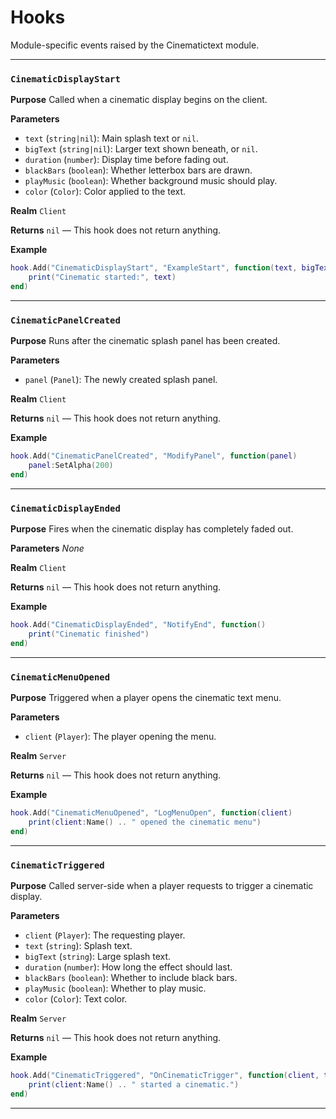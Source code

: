 # Hooks
Module-specific events raised by the Cinematictext module.

---
### `CinematicDisplayStart`

**Purpose**
Called when a cinematic display begins on the client.

**Parameters**
* `text` (`string|nil`): Main splash text or `nil`.
* `bigText` (`string|nil`): Larger text shown beneath, or `nil`.
* `duration` (`number`): Display time before fading out.
* `blackBars` (`boolean`): Whether letterbox bars are drawn.
* `playMusic` (`boolean`): Whether background music should play.
* `color` (`Color`): Color applied to the text.

**Realm**
`Client`

**Returns**
`nil` — This hook does not return anything.

**Example**
```lua
hook.Add("CinematicDisplayStart", "ExampleStart", function(text, bigText, duration, blackBars, playMusic, color)
    print("Cinematic started:", text)
end)
```

---

### `CinematicPanelCreated`

**Purpose**
Runs after the cinematic splash panel has been created.

**Parameters**
* `panel` (`Panel`): The newly created splash panel.

**Realm**
`Client`

**Returns**
`nil` — This hook does not return anything.

**Example**
```lua
hook.Add("CinematicPanelCreated", "ModifyPanel", function(panel)
    panel:SetAlpha(200)
end)
```

---

### `CinematicDisplayEnded`

**Purpose**
Fires when the cinematic display has completely faded out.

**Parameters**
_None_

**Realm**
`Client`

**Returns**
`nil` — This hook does not return anything.

**Example**
```lua
hook.Add("CinematicDisplayEnded", "NotifyEnd", function()
    print("Cinematic finished")
end)
```

---

### `CinematicMenuOpened`

**Purpose**
Triggered when a player opens the cinematic text menu.

**Parameters**
* `client` (`Player`): The player opening the menu.

**Realm**
`Server`

**Returns**
`nil` — This hook does not return anything.

**Example**
```lua
hook.Add("CinematicMenuOpened", "LogMenuOpen", function(client)
    print(client:Name() .. " opened the cinematic menu")
end)
```

---

### `CinematicTriggered`

**Purpose**
Called server-side when a player requests to trigger a cinematic display.

**Parameters**
* `client` (`Player`): The requesting player.
* `text` (`string`): Splash text.
* `bigText` (`string`): Large splash text.
* `duration` (`number`): How long the effect should last.
* `blackBars` (`boolean`): Whether to include black bars.
* `playMusic` (`boolean`): Whether to play music.
* `color` (`Color`): Text color.

**Realm**
`Server`

**Returns**
`nil` — This hook does not return anything.

**Example**
```lua
hook.Add("CinematicTriggered", "OnCinematicTrigger", function(client, text, bigText, duration, blackBars, playMusic, color)
    print(client:Name() .. " started a cinematic.")
end)
```
---
